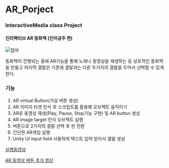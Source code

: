 # AR_Porject
### InteractiveMedia class Project
#### 인터랙티브 AR 동화책 (인어공주 편) 
![캡처](https://user-images.githubusercontent.com/43209298/113535210-c348c700-960d-11eb-8952-5f822e595241.JPG)


동화책이 진행되는 중에 AR기능을 통해 노래나 동영상을 재생하는 등 상호적인 동화책을 만들고 마지막 결말은 기존에 결말과는 다른 두가지의 결말을 두어서 선택할 수 있게 한다. 


### 기능 
1. AR virtual Button(가상 버튼 생성) 
2. AR 이미지 타겟 인식 후 스크립트를 활용해 오브젝트 움직이기
3. AR로 동영상 재생(Play, Pause, Stop기능 구현) 및 AR button 생성 
4. AR image target 인식 오브젝트 실행
5. 버튼으로 2가지의 결말 선택 후 씬 전환
6. 간단한 AR게임 실행
7. Unity UI input field 사용하여 텍스트 입력 받아서 결말 생성 


[실행동영상](https://www.youtube.com/watch?v=S6Ke4MeBLIo&list=PLoDrfaiUY8oMp_hRmxvInJgRoRJXloFBU)

[AR 동영상 버튼 추가 영상](https://www.youtube.com/watch?v=mRlMbffnF6A&list=PLoDrfaiUY8oMp_hRmxvInJgRoRJXloFBU&index=2)
